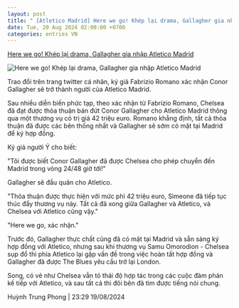 ```yaml
---
layout: post
title: " [Atletico Madrid] Here we go! Khép lại drama, Gallagher gia nhập Atletico Madrid"
date: Tue, 20 Aug 2024 02:00:00 +0700
categories: entries VN
---
```

[Here we go! Khép lại drama, Gallagher gia nhập Atletico Madrid](https://www.tinthethao.com.vn/here-we-go-khep-lai-drama-gallagher-gia-nhap-atletico-madrid-d775345.html)

![Here we go! Khép lại drama, Gallagher gia nhập Atletico Madrid](https://media.tinthethao.com.vn/resize/534x280/files/bongda/2024/08/19/here-we-go-khep-lai-drama-gallagher-gia-nhap-atletico-madrid-1724084979260jpg.jpg)

Trao đổi trên trang twitter cá nhân, ký giả Fabrizio Romano xác nhận Conor Gallagher sẽ trở thành người của Atletico Madrid.

Sau nhiều diễn biến phức tạp, theo xác nhận từ Fabrizio Romano, Chelsea đã đạt được thỏa thuận bán đứt Conor Gallagher cho Atletico Madrid thông qua một thương vụ có trị giá 42 triệu euro. Romano khẳng định, tất cả thỏa thuận đã được các bên thống nhất và Gallagher sẽ sớm có mặt tại Madrid để ký hợp đồng.

Ký giả người Ý cho biết:

"Tôi được biết Conor Gallagher đã được Chelsea cho phép chuyển đến Madrid trong vòng 24/48 giờ tới!"

Gallagher sẽ đầu quân cho Atletico.

"Thỏa thuận được thực hiện với mức phí 42 triệu euro, Simeone đã tiếp tục thúc đẩy thương vụ này. Tất cả đã xong giữa Gallagher và Atletico, và Chelsea với Atletico cũng vậy."

"Here we go, xác nhận."

Trước đó, Gallagher thực chất cũng đã có mặt tại Madrid và sẵn sàng ký hợp đồng với Atletico, nhưng sau khi thương vụ Samu Omorodion - Chelsea sụp đổ thì phía Atletico lại gặp vấn đề trong việc hoàn tất hợp đồng và Gallagher đã được The Blues yêu cầu trở lại London.

Song, có vẻ như Chelsea vẫn tỏ thái độ hợp tác trong các cuộc đàm phán kế tiếp với Atletico, và sau tất cả thì đôi bên đã tìm được tiếng nói chung.

Huỳnh Trung Phong | 23:29 19/08/2024

